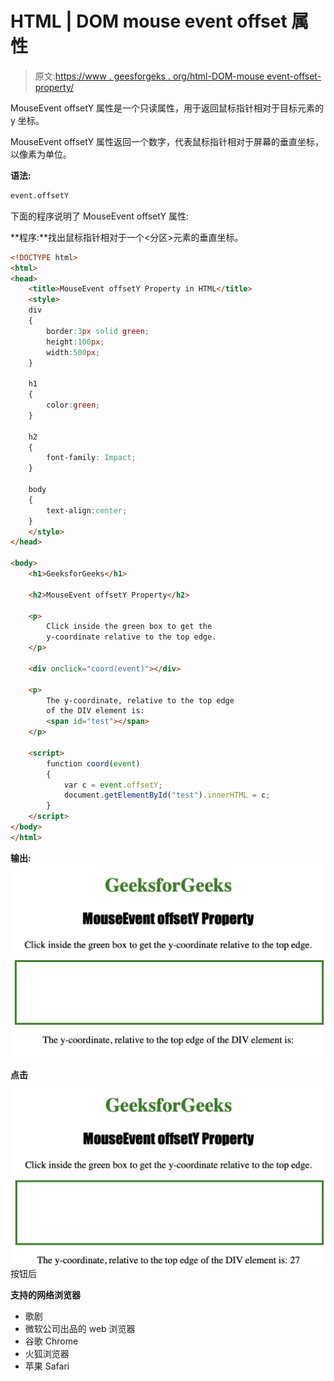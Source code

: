 # HTML | DOM mouse event offset 属性

> 原文:[https://www . geesforgeks . org/html-DOM-mouse event-offset-property/](https://www.geeksforgeeks.org/html-dom-mouseevent-offsety-property/)

MouseEvent offsetY 属性是一个只读属性，用于返回鼠标指针相对于目标元素的 y 坐标。

MouseEvent offsetY 属性返回一个数字，代表鼠标指针相对于屏幕的垂直坐标，以像素为单位。

**语法:**

```html
event.offsetY
```

下面的程序说明了 MouseEvent offsetY 属性:

**程序:**找出鼠标指针相对于一个<分区>元素的垂直坐标。

```html
<!DOCTYPE html>
<html>
<head> 
    <title>MouseEvent offsetY Property in HTML</title> 
    <style> 
    div
    {
        border:3px solid green;
        height:100px;
        width:500px;
    }

    h1 
    { 
        color:green; 
    } 

    h2
    {
        font-family: Impact;
    }

    body 
    { 
        text-align:center; 
    }
    </style> 
</head>

<body>
    <h1>GeeksforGeeks</h1> 

    <h2>MouseEvent offsetY Property</h2>

    <p>
        Click inside the green box to get the 
        y-coordinate relative to the top edge.
    </p> 

    <div onclick="coord(event)"></div>

    <p>
        The y-coordinate, relative to the top edge 
        of the DIV element is: 
        <span id="test"></span>
    </p>

    <script>
        function coord(event) 
        {
            var c = event.offsetY;
            document.getElementById("test").innerHTML = c;
        }
    </script>
</body>
</html>                                        
```

**输出:**
![](img/9e6eee1bc4ff0c0121322cd6f5dc18a5.png)

**点击**
![](img/29a398c3c8640205167f6f0e011a54b0.png)按钮后

**支持的网络浏览器**

*   歌剧
*   微软公司出品的 web 浏览器
*   谷歌 Chrome
*   火狐浏览器
*   苹果 Safari